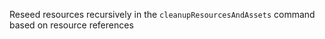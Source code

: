 Reseed resources recursively in the `cleanupResourcesAndAssets` command based on resource references
